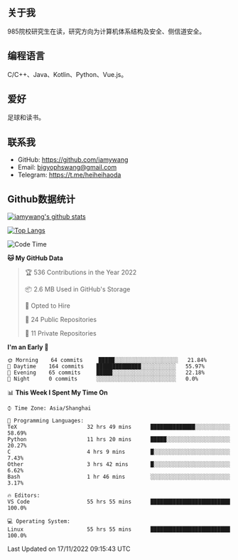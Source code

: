 ## 关于我

985院校研究生在读，研究方向为计算机体系结构及安全、侧信道安全。

## 编程语言

C/C++、Java、Kotlin、Python、Vue.js。

## 爱好

足球和读书。

## 联系我

- GitHub: https://github.com/iamywang
- Email: bigyophswang@gmail.com
- Telegram: https://t.me/heiheihaoda

## Github数据统计

[![iamywang's github stats](https://github-readme-stats.vercel.app/api?username=iamywang&count_private=true&show_icons=true)]()

[![Top Langs](https://github-readme-stats.vercel.app/api/top-langs/?username=iamywang&layout=compact)]()

<!--START_SECTION:waka-->
![Code Time](http://img.shields.io/badge/Code%20Time-595%20hrs%2011%20mins-blue)

**🐱 My GitHub Data** 

> 🏆 536 Contributions in the Year 2022
 > 
> 📦 2.6 MB Used in GitHub's Storage 
 > 
> 💼 Opted to Hire
 > 
> 📜 24 Public Repositories 
 > 
> 🔑 11 Private Repositories  
 > 
**I'm an Early 🐤** 

```text
🌞 Morning    64 commits     █████░░░░░░░░░░░░░░░░░░░░   21.84% 
🌆 Daytime    164 commits    ██████████████░░░░░░░░░░░   55.97% 
🌃 Evening    65 commits     █████░░░░░░░░░░░░░░░░░░░░   22.18% 
🌙 Night      0 commits      ░░░░░░░░░░░░░░░░░░░░░░░░░   0.0%

```


📊 **This Week I Spent My Time On** 

```text
⌚︎ Time Zone: Asia/Shanghai

💬 Programming Languages: 
TeX                      32 hrs 49 mins      ██████████████░░░░░░░░░░░   58.69% 
Python                   11 hrs 20 mins      █████░░░░░░░░░░░░░░░░░░░░   20.27% 
C                        4 hrs 9 mins        █░░░░░░░░░░░░░░░░░░░░░░░░   7.43% 
Other                    3 hrs 42 mins       █░░░░░░░░░░░░░░░░░░░░░░░░   6.62% 
Bash                     1 hr 46 mins        ░░░░░░░░░░░░░░░░░░░░░░░░░   3.17%

🔥 Editors: 
VS Code                  55 hrs 55 mins      █████████████████████████   100.0%

💻 Operating System: 
Linux                    55 hrs 55 mins      █████████████████████████   100.0%

```


 Last Updated on 17/11/2022 09:15:43 UTC
<!--END_SECTION:waka-->
